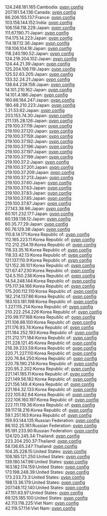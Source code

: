 124.248.181.165:Cambodia: [ovpn config](vpn/124_248_181_165.ovpn)  
207.161.54.136:Canada: [ovpn config](vpn/207_161_54_136.ovpn)  
86.206.155.137:France: [ovpn config](vpn/86_206_155_137.ovpn)  
103.158.144.152:India: [ovpn config](vpn/103_158_144_152.ovpn)  
106.158.118.229:Japan: [ovpn config](vpn/106_158_118_229.ovpn)  
111.67.190.71:Japan: [ovpn config](vpn/111_67_190_71.ovpn)  
114.175.14.223:Japan: [ovpn config](vpn/114_175_14_223.ovpn)  
114.187.12.36:Japan: [ovpn config](vpn/114_187_12_36.ovpn)  
118.106.104.18:Japan: [ovpn config](vpn/118_106_104_18.ovpn)  
118.240.190.52:Japan: [ovpn config](vpn/118_240_190_52.ovpn)  
124.219.204.102:Japan: [ovpn config](vpn/124_219_204_102.ovpn)  
124.44.21.39:Japan: [ovpn config](vpn/124_44_21_39.ovpn)  
125.204.106.119:Japan: [ovpn config](vpn/125_204_106_119.ovpn)  
125.52.63.205:Japan: [ovpn config](vpn/125_52_63_205.ovpn)  
133.32.24.21:Japan: [ovpn config](vpn/133_32_24_21.ovpn)  
138.64.239.158:Japan: [ovpn config](vpn/138_64_239_158.ovpn)  
14.101.210.162:Japan: [ovpn config](vpn/14_101_210_162.ovpn)  
14.101.4.186:Japan: [ovpn config](vpn/14_101_4_186.ovpn)  
160.86.184.247:Japan: [ovpn config](vpn/160_86_184_247.ovpn)  
180.48.210.223:Japan: [ovpn config](vpn/180_48_210_223.ovpn)  
1.21.53.62:Japan: [ovpn config](vpn/1_21_53_62.ovpn)  
203.153.74.30:Japan: [ovpn config](vpn/203_153_74_30.ovpn)  
211.135.28.126:Japan: [ovpn config](vpn/211_135_28_126.ovpn)  
219.100.37.119:Japan: [ovpn config](vpn/219_100_37_119.ovpn)  
219.100.37.120:Japan: [ovpn config](vpn/219_100_37_120.ovpn)  
219.100.37.159:Japan: [ovpn config](vpn/219_100_37_159.ovpn)  
219.100.37.192:Japan: [ovpn config](vpn/219_100_37_192.ovpn)  
219.100.37.196:Japan: [ovpn config](vpn/219_100_37_196.ovpn)  
219.100.37.197:Japan: [ovpn config](vpn/219_100_37_197.ovpn)  
219.100.37.199:Japan: [ovpn config](vpn/219_100_37_199.ovpn)  
219.100.37.2:Japan: [ovpn config](vpn/219_100_37_2.ovpn)  
219.100.37.201:Japan: [ovpn config](vpn/219_100_37_201.ovpn)  
219.100.37.209:Japan: [ovpn config](vpn/219_100_37_209.ovpn)  
219.100.37.213:Japan: [ovpn config](vpn/219_100_37_213.ovpn)  
219.100.37.60:Japan: [ovpn config](vpn/219_100_37_60.ovpn)  
219.100.37.63:Japan: [ovpn config](vpn/219_100_37_63.ovpn)  
219.100.37.83:Japan: [ovpn config](vpn/219_100_37_83.ovpn)  
219.100.37.85:Japan: [ovpn config](vpn/219_100_37_85.ovpn)  
219.100.37.87:Japan: [ovpn config](vpn/219_100_37_87.ovpn)  
27.143.38.96:Japan: [ovpn config](vpn/27_143_38_96.ovpn)  
60.101.232.177:Japan: [ovpn config](vpn/60_101_232_177.ovpn)  
60.139.138.12:Japan: [ovpn config](vpn/60_139_138_12.ovpn)  
60.35.77.29:Japan: [ovpn config](vpn/60_35_77_29.ovpn)  
60.76.129.38:Japan: [ovpn config](vpn/60_76_129_38.ovpn)  
110.8.14.171:Korea Republic of: [ovpn config](vpn/110_8_14_171.ovpn)  
112.165.223.11:Korea Republic of: [ovpn config](vpn/112_165_223_11.ovpn)  
112.212.254.19:Korea Republic of: [ovpn config](vpn/112_212_254_19.ovpn)  
118.33.35.16:Korea Republic of: [ovpn config](vpn/118_33_35_16.ovpn)  
118.33.42.13:Korea Republic of: [ovpn config](vpn/118_33_42_13.ovpn)  
121.137.110.9:Korea Republic of: [ovpn config](vpn/121_137_110_9.ovpn)  
121.152.36.101:Korea Republic of: [ovpn config](vpn/121_152_36_101.ovpn)  
121.67.47.230:Korea Republic of: [ovpn config](vpn/121_67_47_230.ovpn)  
124.5.150.236:Korea Republic of: [ovpn config](vpn/124_5_150_236.ovpn)  
14.54.248.144:Korea Republic of: [ovpn config](vpn/14_54_248_144.ovpn)  
175.117.34.166:Korea Republic of: [ovpn config](vpn/175_117_34_166.ovpn)  
175.200.112.110:Korea Republic of: [ovpn config](vpn/175_200_112_110.ovpn)  
182.214.137.86:Korea Republic of: [ovpn config](vpn/182_214_137_86.ovpn)  
183.103.181.198:Korea Republic of: [ovpn config](vpn/183_103_181_198.ovpn)  
1.227.115.214:Korea Republic of: [ovpn config](vpn/1_227_115_214.ovpn)  
210.222.254.226:Korea Republic of: [ovpn config](vpn/210_222_254_226.ovpn)  
210.99.117.168:Korea Republic of: [ovpn config](vpn/210_99_117_168.ovpn)  
211.106.88.100:Korea Republic of: [ovpn config](vpn/211_106_88_100.ovpn)  
211.176.93.74:Korea Republic of: [ovpn config](vpn/211_176_93_74.ovpn)  
211.184.252.193:Korea Republic of: [ovpn config](vpn/211_184_252_193.ovpn)  
211.212.171.184:Korea Republic of: [ovpn config](vpn/211_212_171_184.ovpn)  
211.228.121.45:Korea Republic of: [ovpn config](vpn/211_228_121_45.ovpn)  
218.39.233.59:Korea Republic of: [ovpn config](vpn/218_39_233_59.ovpn)  
220.71.227.110:Korea Republic of: [ovpn config](vpn/220_71_227_110.ovpn)  
220.76.84.250:Korea Republic of: [ovpn config](vpn/220_76_84_250.ovpn)  
220.78.190.214:Korea Republic of: [ovpn config](vpn/220_78_190_214.ovpn)  
220.95.2.202:Korea Republic of: [ovpn config](vpn/220_95_2_202.ovpn)  
221.141.185.11:Korea Republic of: [ovpn config](vpn/221_141_185_11.ovpn)  
221.149.56.182:Korea Republic of: [ovpn config](vpn/221_149_56_182.ovpn)  
221.156.149.4:Korea Republic of: [ovpn config](vpn/221_156_149_4.ovpn)  
221.164.32.133:Korea Republic of: [ovpn config](vpn/221_164_32_133.ovpn)  
222.105.82.64:Korea Republic of: [ovpn config](vpn/222_105_82_64.ovpn)  
222.106.160.197:Korea Republic of: [ovpn config](vpn/222_106_160_197.ovpn)  
222.111.119.36:Korea Republic of: [ovpn config](vpn/222_111_119_36.ovpn)  
39.117.18.216:Korea Republic of: [ovpn config](vpn/39_117_18_216.ovpn)  
59.1.251.163:Korea Republic of: [ovpn config](vpn/59_1_251_163.ovpn)  
159.93.144.135:Russian Federation: [ovpn config](vpn/159_93_144_135.ovpn)  
86.102.25.161:Russian Federation: [ovpn config](vpn/86_102_25_161.ovpn)  
95.191.233.90:Russian Federation: [ovpn config](vpn/95_191_233_90.ovpn)  
124.120.245.34:Thailand: [ovpn config](vpn/124_120_245_34.ovpn)  
223.204.250.37:Thailand: [ovpn config](vpn/223_204_250_37.ovpn)  
58.136.65.247:Thailand: [ovpn config](vpn/58_136_65_247.ovpn)  
104.35.228.15:United States: [ovpn config](vpn/104_35_228_15.ovpn)  
108.185.121.250:United States: [ovpn config](vpn/108_185_121_250.ovpn)  
139.180.147.96:United States: [ovpn config](vpn/139_180_147_96.ovpn)  
163.182.174.159:United States: [ovpn config](vpn/163_182_174_159.ovpn)  
173.198.248.39:United States: [ovpn config](vpn/173_198_248_39.ovpn)  
173.233.73.3:United States: [ovpn config](vpn/173_233_73_3.ovpn)  
198.13.36.179:United States: [ovpn config](vpn/198_13_36_179.ovpn)  
207.148.112.140:United States: [ovpn config](vpn/207_148_112_140.ovpn)  
47.151.63.97:United States: [ovpn config](vpn/47_151_63_97.ovpn)  
69.125.185.100:United States: [ovpn config](vpn/69_125_185_100.ovpn)  
42.113.118.225:Viet Nam: [ovpn config](vpn/42_113_118_225.ovpn)  
42.119.57.114:Viet Nam: [ovpn config](vpn/42_119_57_114.ovpn)  
